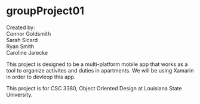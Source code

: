 # groupProject01
Created by:<br>
Connor Goldsmith<br>
Sarah Sicard<br>
Ryan Smith<br>
Caroline Jarecke<br>

This project is designed to be a multi-platform mobile app that works as a tool to organize activites and duties in apartments. 
We will be using Xamarin in order to devleop this app.

This project is for CSC 3380, Object Oriented Design at Louisiana State University. 
